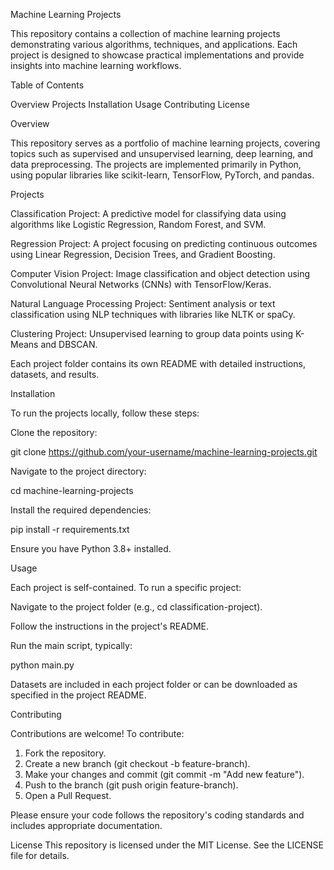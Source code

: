 Machine Learning Projects

This repository contains a collection of machine learning projects demonstrating various algorithms, techniques, and applications. Each project is designed to showcase practical implementations and provide insights into machine learning workflows.


Table of Contents

Overview
Projects
Installation
Usage
Contributing
License


Overview

This repository serves as a portfolio of machine learning projects, covering topics such as supervised and unsupervised learning, deep learning, and data preprocessing. The projects are implemented primarily in Python, using popular libraries like scikit-learn, TensorFlow, PyTorch, and pandas.


Projects

Classification Project: A predictive model for classifying data using algorithms like Logistic Regression, Random Forest, and SVM.

Regression Project: A project focusing on predicting continuous outcomes using Linear Regression, Decision Trees, and Gradient Boosting.

Computer Vision Project: Image classification and object detection using Convolutional Neural Networks (CNNs) with TensorFlow/Keras.

Natural Language Processing Project: Sentiment analysis or text classification using NLP techniques with libraries like NLTK or spaCy.

Clustering Project: Unsupervised learning to group data points using K-Means and DBSCAN.

Each project folder contains its own README with detailed instructions, datasets, and results.



Installation

To run the projects locally, follow these steps:

Clone the repository:

git clone https://github.com/your-username/machine-learning-projects.git


Navigate to the project directory:

cd machine-learning-projects


Install the required dependencies:

pip install -r requirements.txt


Ensure you have Python 3.8+ installed.


Usage

Each project is self-contained. To run a specific project:

Navigate to the project folder (e.g., cd classification-project).

Follow the instructions in the project's README.

Run the main script, typically:

python main.py

Datasets are included in each project folder or can be downloaded as specified in the project README.


Contributing

Contributions are welcome! To contribute:
1. Fork the repository.
2. Create a new branch (git checkout -b feature-branch).
3. Make your changes and commit (git commit -m "Add new feature").
4. Push to the branch (git push origin feature-branch).
5. Open a Pull Request.

Please ensure your code follows the repository's coding standards and includes appropriate documentation.


License
This repository is licensed under the MIT License. See the LICENSE file for details.
